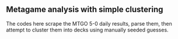 Metagame analysis with simple clustering
----------------------------------------

The codes here scrape the MTGO 5-0 daily results, parse them, then attempt to
cluster them into decks using manually seeded guesses.

